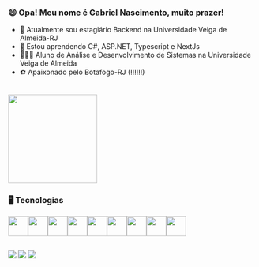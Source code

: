 ### 😄 Opa! Meu nome é Gabriel Nascimento, muito prazer!

- 🔭 Atualmente sou estagiário Backend na Universidade Veiga de Almeida-RJ
- 🌱 Estou aprendendo C#, ASP.NET, Typescript e NextJs
- 👨🏽‍🎓 Aluno de Análise e Desenvolvimento de Sistemas na Universidade Veiga de Almeida 
- ⚽ Apaixonado pelo Botafogo-RJ (!!!!!!) 

<div><br>
  <img height="180em" src="https://github-readme-stats.vercel.app/api/top-langs/?username=bielnascf&layout=compact&theme=tokyonight">
</div>

### 🖥️ Tecnologias

<div style="display: flex"><br>
  <img align="center" height="40" width="40" src="https://cdn.jsdelivr.net/gh/devicons/devicon/icons/html5/html5-plain-wordmark.svg"/>
  <img align="center" height="40" width="40" src="https://cdn.jsdelivr.net/gh/devicons/devicon/icons/css3/css3-plain-wordmark.svg"/>
  <img align="center" height="40" width="40" src="https://cdn.jsdelivr.net/gh/devicons/devicon/icons/javascript/javascript-original.svg"/>
  <img align="center" height="40" width="40" src="https://cdn.jsdelivr.net/gh/devicons/devicon/icons/typescript/typescript-plain.svg"/>
  <img align="center" height="40" width="40" src="https://cdn.jsdelivr.net/gh/devicons/devicon/icons/react/react-original-wordmark.svg"/>
  <img align="center" height="40" width="40" src="https://cdn.jsdelivr.net/gh/devicons/devicon/icons/nextjs/nextjs-plain.svg"/>
  <img align="center" height="40" width="40" src="https://cdn.jsdelivr.net/gh/devicons/devicon/icons/csharp/csharp-original.svg"/>
  <img align="center" height="40" width="40" src="https://cdn.jsdelivr.net/gh/devicons/devicon/icons/dotnet/dotnet-original.svg"/>
  <img align="center" height="40" width="40" src="https://cdn.jsdelivr.net/gh/devicons/devicon/icons/git/git-original.svg"/>
</div>

##

<div>
  <a href="mailto:bielporto1@hotmail.com" target="_blank"><img src="https://img.shields.io/badge/Microsoft_Outlook-0078D4?style=for-the-badge&logo=microsoft-outlook&logoColor=white"></a>
  <a href="https://www.linkedin.com/in/gabriel-nascimento-484450255/" target="_blank"><img src="https://img.shields.io/badge/LinkedIn-0077B5?style=for-the-badge&logo=linkedin&logoColor=white"></a>
  <a href="https://bielnascf.github.io/portfolio" target="_blank"><img src="https://img.shields.io/badge/website-000000?style=for-the-badge&logo=About.me&logoColor=white"></a>
</div>

